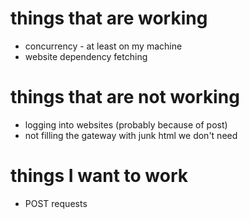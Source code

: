 # things that are working
* concurrency - at least on my machine
* website dependency fetching

# things that are not working
* logging into websites (probably because of post)
* not filling the gateway with junk html we don't need

# things I want to work
* POST requests
